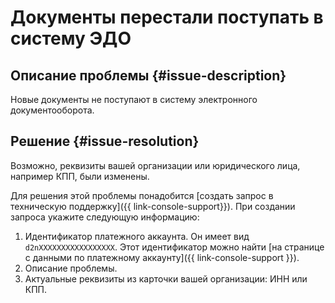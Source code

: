 # Документы перестали поступать в систему ЭДО


## Описание проблемы {#issue-description}

Новые документы не поступают в систему электронного документооборота.

## Решение {#issue-resolution}

Возможно, реквизиты вашей организации или юридического лица, например КПП, были изменены.

Для решения этой проблемы понадобится [создать запрос в техническую поддержку]({{ link-console-support}}). При создании запроса укажите следующую информацию:

1. Идентификатор платежного аккаунта. Он имеет вид `d2nXXXXXXXXXXXXXXXXX`. Этот идентификатор можно найти [на странице с данными по платежному аккаунту]({{ link-console-support }}).
1. Описание проблемы.
1. Актуальные реквизиты из карточки вашей организации: ИНН или КПП.
